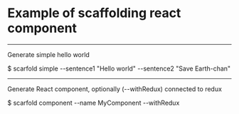 # Example of scaffolding react component

---

Generate simple hello world

$ scarfold simple --sentence1 "Hello world" --sentence2 "Save Earth-chan"

---

Generate React component, optionally (--withRedux) connected to redux

$ scarfold component --name MyComponent --withRedux